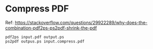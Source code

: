 # Compress PDF

Ref: https://stackoverflow.com/questions/29922289/why-does-the-combination-pdf2ps-ps2pdf-shrink-the-pdf

```
pdf2ps input.pdf output.ps
ps2pdf outpus.ps input.compress.pdf
```
